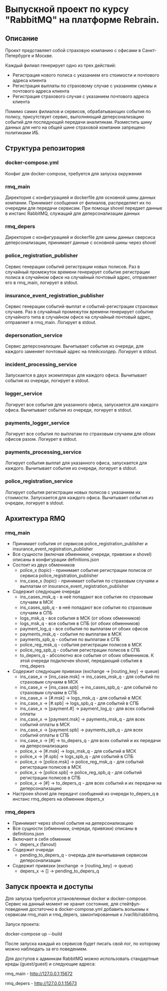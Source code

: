 # Выпускной проект по курсу "RabbitMQ" на платформе Rebrain.

## Описание

Проект представляет собой страховую компанию с офисами в Санкт-Петербурге и Москве.

Каждый филиал генерирует одно из трех действий:
- Регистрация нового полиса с указанием его стоимости и почтового адреса клиента
- Регистрация выплаты по страховому случае с указанием суммы и почтового адреса клиента
- Регистрация страхового случая с указанием почтового адреса клиента

Помимо самих филиалов и сервисов, обрабатывающих события по полису, присутствует сервис, выполняющий деперсонализацию событий для последующей передачи аналитикам. Разместить шину данных для него на общей шине страховой компании запрещено политиками ИБ.

## Структура репозитория

### docker-compose.yml
Конфиг для docker-compose, требуется для запуска окружения

### rmq_main
Директория с конфигурацией и dockerfile для основной шины данных компании. Принимает сообщения от филиалов, распределяет их по очередям для передачи сервисам.
При помощи shovel передает данные в инстанс RabbitMQ, служащий для деперсонализации данных

### rmq_depers
Директория с конфигурацией и dockerfile для шины данных сверсиса деперсонализации, принимает данные с основной шины через shovel

### police_registration_publisher
Cервис генерации событий регистрации новых полисов. Раз в случайный промежуток времени генерирует событие регистрации полиса в случайном офисе на случайный почтовый адрес, отправляет его в rmq_main, логирует в stdout.

### insurance_event_registration_publisher
Сервис генерации событий-выплат и событий-регистрации страховых случаев.
Раз в случайный промежуток времени генерирует событие случайного типа в случайном офисе на случайный почтовый адрес, отправляет в rmq_main. Логирует в stdout.

### depersonation_service
Сервис деперсонализции. Вычитывает события из очереди, для каждого заменяет почтовый адрес на плейсхолдер. Логирует в stdout.

### incident_processing_service
Запускается в двух экземплярах для каждого офиса. Вычитывает события из очереди, логирует в stdout.

### logger_service
Логирует все события для указанного офиса, запускается для каждого офиса. Вычитывает события из очереди, логирует в stdout.

### payments_logger_service
Логирует все события по выплатам по страховым случаем для обоих офисов разом. Логиурет в stdout.

### payments_processing_service
Логирует события выплат для указанного офиса, запускается для каждого. Вычитывает события из очереди, логирует в stdout.

### police_registration_service
Логирует события регистрации новых полисов с указанием их стоимости. Запускается для каждого офиса. Вычитывает события из очредеи, логирует в stdout.

## Архитектура RMQ

### rmq_main

- Принимает события от сервисов police_registration_publisher и insurance_event_registration_publisher
- Все сущности (включая обменники, очереди, привязки и shovel) описаны в конфигурации definitions.json
- Состоит из двух обменников
  - police_x (topic) - принимает события регистрации полисов от сервиса police_registration_publisher
  - ins_case_x (topic) - принимает события по страховым случаям и выплатам от insurance_event_registration_publisher
- Содержит следующие очереди
  - ins_cases_msk_q - в неё попадают все события по страховым случаям в МСК
  - ins_cases_spb_q - в неё попадают все события по страховым случаям в СПБ
  - logs_msk_q - все события в МСК (от обоих обменников)
  - logs_msk_q - все события в СПБ (от обоих обменников)
  - payment_log_q - все события по выплатам от обоих офисов
  - payments_msk_q - события по выплатам в МСК
  - payments_spb_q - события по выплатам в СПБ
  - police_reg_msk_q - события регистрации полисов в МСК
  - police_reg_spb_q - события регистрации полисов в СПБ
  - to_depers_q - абсолютно все события от обоих обменников. К этой очереди подключен shovel, передающий события в rmq_depers
- Содержит следующие привязки (exchange -> [routing_key] -> queue)
  - ins_case_x -> [ins_case.msk] -> ins_cases_msk_q - для событий по страховым случаям в МСК
  - ins_case_x -> [ins_case.spb] -> ins_cases_spb_q - для событий по страховым случаям в СПБ
  - ins_case_x -> [#.msk] -> logs_msk_q - для событий в МСК
  - ins_case_x -> [#.spb] -> logs_spb_q - для событий в СПБ
  - ins_case_x -> [payment.#] -> payment_log_q - для всех событий оплаты
  - ins_case_x -> [payment.msk] -> payments_msk_q - для всех событий оплаты в МСК
  - ins_case_x -> [payment.spb] -> payments_spb_q - для всех событий оплаты в СПБ
  - ins_case_x -> [#] -> to_depers_q - для всех событий и их передачи на деперсонализацию
  - police_x -> [#.msk] -> logs_msk_q - для событий в МСК
  - police_x -> [#.spb] -> logs_spb_q - для событий в СПБ
  - police_x -> [police.msk] -> police_reg_msk_q - для событий регистрации полисов в МСК
  - police_x -> [police.spb] -> police_reg_spb_q - для событий регистрации полисов в СПБ
  - police_x -> [#] -> to_depers_q - для всех событий и их передачи на деперсонализацию
- Настроен shovel для передачт сообщений из очереди to_depers_q в инстанс rmq_depers на обменник depers_x

### rmq_depers
- Принимает через shovel события на деперсонализацию
- Все сущности (обменники, очереди, привязки) описаны в definitions.json
- Включает в себя обменник
  - depers_x (fanout)
- Содержит очереди
  - pending_to_depers_q - очередь для вычитывания сервисом деперсонализации
- Содержит привязки (exchange -> [routing_key] -> queue)
  - depers_x -> [] -> pending_to_depers_q

## Запуск проекта и доступы
Для запуска требуются установленные docker и docker-compose.
Сервис на данный момент не хранит состояние, для стейтфул-поведения достаточно в docker-compose.yml добавить вольюмы к сервисам rmq_main и rmq_depers, замонтированные к /var/lib/rabbitmq.

Запуск проекта:

  docker-compose up --build

После запуска каждый из сервисов будет писать свой лог, по которому можно наблюдать за его поведением.

Для доступов к админкам RabbitMQ можно использовать стандартные креды (guest/guest) и следующие адреса:

rmq_main - http://127.0.0.1:15672

rmq_depers - http://127.0.0.1:15673
